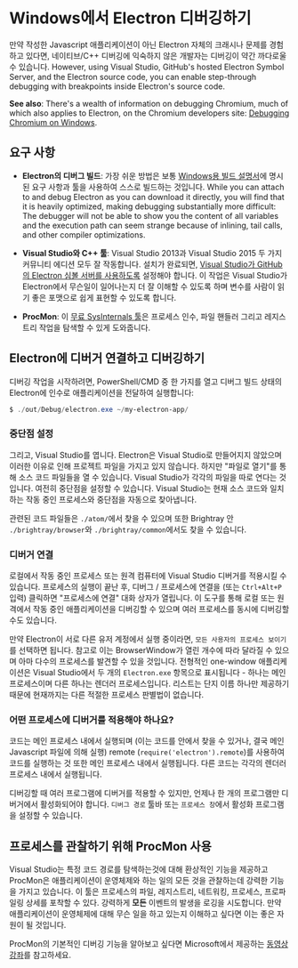 # Windows에서 Electron 디버깅하기

만약 작성한 Javascript 애플리케이션이 아닌 Electron 자체의 크래시나 문제를 경험하고 있다면, 네이티브/C++ 디버깅에 익숙하지 않은 개발자는 디버깅이 약간 까다로울 수 있습니다. However, using Visual Studio, GitHub's hosted Electron Symbol Server, and the Electron source code, you can enable step-through debugging with breakpoints inside Electron's source code.

**See also**: There's a wealth of information on debugging Chromium, much of which also applies to Electron, on the Chromium developers site: [Debugging Chromium on Windows](https://www.chromium.org/developers/how-tos/debugging-on-windows).

## 요구 사항

* **Electron의 디버그 빌드**: 가장 쉬운 방법은 보통 [Windows용 빌드 설명서](build-instructions-windows.md)에 명시된 요구 사항과 툴을 사용하여 스스로 빌드하는 것입니다. While you can attach to and debug Electron as you can download it directly, you will find that it is heavily optimized, making debugging substantially more difficult: The debugger will not be able to show you the content of all variables and the execution path can seem strange because of inlining, tail calls, and other compiler optimizations.

* **Visual Studio와 C++ 툴**: Visual Studio 2013과 Visual Studio 2015 두 가지 커뮤니티 에디션 모두 잘 작동합니다. 설치가 완료되면, [Visual Studio가 GitHub의 Electron 심볼 서버를 사용하도록](setting-up-symbol-server.md) 설정해야 합니다. 이 작업은 Visual Studio가 Electron에서 무슨일이 일어나는지 더 잘 이해할 수 있도록 하며 변수를 사람이 읽기 좋은 포맷으로 쉽게 표현할 수 있도록 합니다.

* **ProcMon**: 이 [무료 SysInternals 툴](https://technet.microsoft.com/en-us/sysinternals/processmonitor.aspx)은 프로세스 인수, 파일 핸들러 그리고 레지스트리 작업을 탐색할 수 있게 도와줍니다.

## Electron에 디버거 연결하고 디버깅하기

디버깅 작업을 시작하려면, PowerShell/CMD 중 한 가지를 열고 디버그 빌드 상태의 Electron에 인수로 애플리케이션을 전달하여 실행합니다:

```powershell
$ ./out/Debug/electron.exe ~/my-electron-app/
```

### 중단점 설정

그리고, Visual Studio를 엽니다. Electron은 Visual Studio로 만들어지지 않았으며 이러한 이유로 인해 프로젝트 파일을 가지고 있지 않습니다. 하지만 "파일로 열기"를 통해 소스 코드 파일들을 열 수 있습니다. Visual Studio가 각각의 파일을 따로 연다는 것입니다. 여전히 중단점을 설정할 수 있습니다. Visual Studio는 현재 소스 코드와 일치하는 작동 중인 프로세스와 중단점을 자동으로 찾아냅니다.

관련된 코드 파일들은 `./atom/`에서 찾을 수 있으며 또한 Brightray 안 `./brightray/browser`와 `./brightray/common`에서도 찾을 수 있습니다.

### 디버거 연결

로컬에서 작동 중인 프로세스 또는 원격 컴퓨터에 Visual Studio 디버거를 적용시킬 수 있습니다. 프로세스의 실행이 끝난 후, 디버그 / 프로세스에 연결을 (또는 `Ctrl+Alt+P` 입력) 클릭하면 "프로세스에 연결" 대화 상자가 열립니다. 이 도구를 통해 로컬 또는 원격에서 작동 중인 애플리케이션을 디버깅할 수 있으며 여러 프로세스를 동시에 디버깅할 수도 있습니다.

만약 Electron이 서로 다른 유저 계정에서 실행 중이라면, `모든 사용자의 프로세스 보이기`를 선택하면 됩니다. 참고로 이는 BrowserWindow가 열린 개수에 따라 달라질 수 있으며 아마 다수의 프로세스를 발견할 수 있을 것입니다. 전형적인 one-window 애플리케이션은 Visual Studio에서 두 개의 `Electron.exe` 항목으로 표시됩니다 - 하나는 메인 프로세스이며 다른 하나는 렌더러 프로세스입니다. 리스트는 단지 이름 하나만 제공하기 때문에 현재까지는 다른 적절한 프로세스 판별법이 없습니다.

### 어떤 프로세스에 디버거를 적용해야 하나요?

코드는 메인 프로세스 내에서 실행되며 (이는 코드를 안에서 찾을 수 있거나, 결국 메인 Javascript 파일에 의해 실행) remote (`require('electron').remote`)를 사용하여 코드를 실행하는 것 또한 메인 프로세스 내에서 실행됩니다. 다른 코드는 각각의 렌더러 프로세스 내에서 실행됩니다.

디버깅할 때 여러 프로그램에 디버거를 적용할 수 있지만, 언제나 한 개의 프로그램만 디버거에서 활성화되어야 합니다. `디버그 경로` 툴바 또는 `프로세스 창`에서 활성화 프로그램을 설정할 수 있습니다.

## 프로세스를 관찰하기 위해 ProcMon 사용

Visual Studio는 특정 코드 경로를 탐색하는것에 대해 환상적인 기능을 제공하고 ProcMon은 애플리케이션이 운영체제와 하는 일의 모든 것을 관찰하는데 강력한 기능을 가지고 있습니다. 이 툴은 프로세스의 파일, 레지스트리, 네트워킹, 프로세스, 프로파일링 상세를 포착할 수 있다. 강력하게 **모든** 이벤트의 발생을 로깅을 시도합니다. 만약 애플리케이션이 운영체제에 대해 무슨 일을 하고 있는지 이해하고 싶다면 이는 좋은 자원이 될 것입니다.

ProcMon의 기본적인 디버깅 기능을 알아보고 싶다면 Microsoft에서 제공하는 [동영상 강좌](https://channel9.msdn.com/shows/defrag-tools/defrag-tools-4-process-monitor)를 참고하세요.